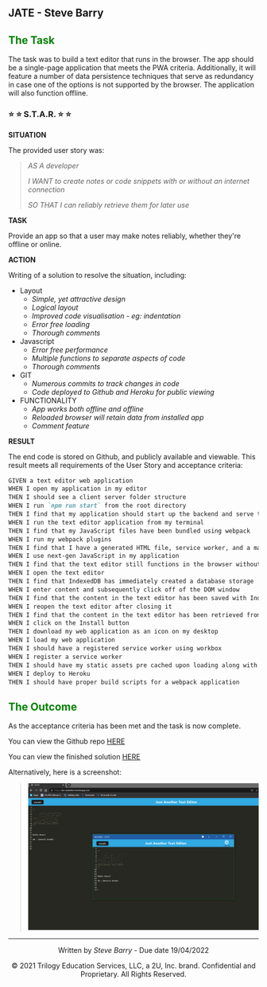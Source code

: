 ## JATE - Steve Barry

## <span style="color:green"> The Task</span>

The task was to build a text editor that runs in the browser. The app should be a single-page application that meets the PWA criteria. Additionally, it will feature a number of data persistence techniques that serve as redundancy in case one of the options is not supported by the browser. The application will also function offline.

### ⭐ ⭐ S.T.A.R. ⭐ ⭐

**SITUATION**

The provided user story was: 

> <span style="font-style:italic">AS A developer</span>
> 
> <span style="font-style:italic">I WANT to create notes or code snippets with or without an internet connection</span>
>
> <span style="font-style:italic">SO THAT I can reliably retrieve them for later use</span>

**TASK**

Provide an app so that a user may make notes reliably, whether they're offline or online.

**ACTION**

Writing of a solution to resolve the situation, including:
* Layout
  * *Simple, yet attractive design*
  * *Logical layout*
  * *Improved code visualisation - eg: indentation*
  * *Error free loading*
  * *Thorough comments*
* Javascript
  * *Error free performance*
  * *Multiple functions to separate aspects of code*
  * *Thorough comments*
* GIT
  * *Numerous commits to track changes in code*
  * *Code deployed to Github and Heroku for public viewing*
* FUNCTIONALITY
  * *App works both offline and offline*
  * *Reloaded browser will retain data from installed app*
  * *Comment feature*

**RESULT**

The end code is stored on Github, and publicly available and viewable. This result meets all requirements of the User Story and acceptance criteria:

```md
GIVEN a text editor web application
WHEN I open my application in my editor
THEN I should see a client server folder structure
WHEN I run `npm run start` from the root directory
THEN I find that my application should start up the backend and serve the client
WHEN I run the text editor application from my terminal
THEN I find that my JavaScript files have been bundled using webpack
WHEN I run my webpack plugins
THEN I find that I have a generated HTML file, service worker, and a manifest file
WHEN I use next-gen JavaScript in my application
THEN I find that the text editor still functions in the browser without errors
WHEN I open the text editor
THEN I find that IndexedDB has immediately created a database storage
WHEN I enter content and subsequently click off of the DOM window
THEN I find that the content in the text editor has been saved with IndexedDB
WHEN I reopen the text editor after closing it
THEN I find that the content in the text editor has been retrieved from our IndexedDB
WHEN I click on the Install button
THEN I download my web application as an icon on my desktop
WHEN I load my web application
THEN I should have a registered service worker using workbox
WHEN I register a service worker
THEN I should have my static assets pre cached upon loading along with subsequent pages and static assets
WHEN I deploy to Heroku
THEN I should have proper build scripts for a webpack application
```

## <span style="color:green"> The Outcome</span>

As the acceptance criteria has been met and the task is now complete. 

You can view the Github repo [HERE](https://github.com/NBS5000/textEditor/)

You can view the finished solution [HERE](https://nbs-texteditor.herokuapp.com/)

Alternatively, here is a screenshot:

> ![Screenshot of JATE page & app](./assets/images/screen.png "Screenshot of JATE page & app")

---
<p style="text-align:center;">Written by <span style="font-style:italic">Steve Barry</span> - Due date 19/04/2022</p>

<p style="text-align:center;">© 2021 Trilogy Education Services, LLC, a 2U, Inc. brand. Confidential and Proprietary. All Rights Reserved.</p>
